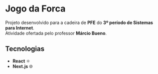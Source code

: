 # Jogo da Forca

Projeto desenvolvido para a cadeira de **PFE** do **3º período de Sistemas para Internet**.  
Atividade ofertada pelo professor **Márcio Bueno**.

## Tecnologias

- **React** ⚛️
- **Next.js** 🌐
